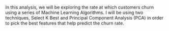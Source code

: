 In this analysis, we will be exploring the rate at which customers churn using a series of Machine Learning Algorithms.  I will be using two techniques, Select K Best and Principal Component Analysis (PCA) in order to pick the best features that help predict the churn rate.  

